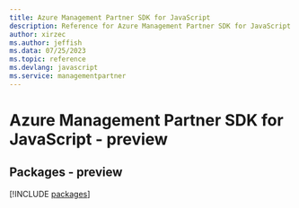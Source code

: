 ```yaml
---
title: Azure Management Partner SDK for JavaScript
description: Reference for Azure Management Partner SDK for JavaScript
author: xirzec
ms.author: jeffish
ms.data: 07/25/2023
ms.topic: reference
ms.devlang: javascript
ms.service: managementpartner
---
```

# Azure Management Partner SDK for JavaScript - preview
## Packages - preview
[!INCLUDE [packages](management-partner-index.md)]